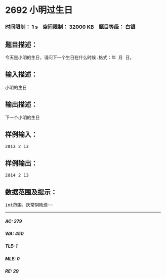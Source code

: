# 2692 小明过生日   
### 时间限制： 1 s&nbsp;&nbsp;&nbsp;&nbsp;空间限制： 32000 KB&nbsp;&nbsp;&nbsp;&nbsp;题目等级： 白银  
## 题目描述：  

<pre>
今天是小明的生日，请问下一个生日在什么时候.格式：年 月 日。
</pre>
  
  
## 输入描述：  

<pre>
小明的生日
</pre>
  
  
## 输出描述：  

<pre>
下一个小明的生日
</pre>
  
  
## 样例输入：  

<pre>
2013 2 13
</pre>
  
  
## 样例输出：  

<pre>
2014 2 13
</pre>
  
  
## 数据范围及提示：  

<pre>
int范围，灰常阴险滴~~
</pre>
  
  
***  

##### AC: 279  
##### WA: 450  
##### TLE: 1  
##### MLE: 0  
##### RE: 29  
